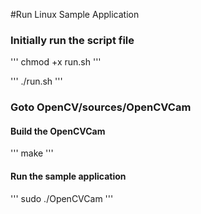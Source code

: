 #Run Linux Sample Application

### Initially run the script file 

'''
chmod +x run.sh
'''

'''
./run.sh
'''

### Goto OpenCV/sources/OpenCVCam

#### Build the OpenCVCam

'''
make
'''

#### Run the sample application

'''
sudo ./OpenCVCam
'''
